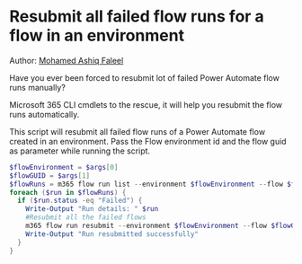 # Resubmit all failed flow runs for a flow in an environment

Author: [Mohamed Ashiq Faleel](https://ashiqf.com/2021/05/09/resubmit-your-failed-power-automate-flow-runs-automatically-using-m365-cli-and-rest-api/)

Have you ever been forced to resubmit lot of failed Power Automate flow runs manually?

Microsoft 365 CLI cmdlets to the rescue, it will help you resubmit the flow runs automatically.

This script will resubmit all failed flow runs of a Power Automate flow created in an environment. Pass the Flow environment id and the flow guid as parameter while running the script.

```powershell tab="PowerShell Core"
$flowEnvironment = $args[0]
$flowGUID = $args[1]
$flowRuns = m365 flow run list --environment $flowEnvironment --flow $flowGUID --output json | ConvertFrom-Json
foreach ($run in $flowRuns) {
  if ($run.status -eq "Failed") {
    Write-Output "Run details: " $run
    #Resubmit all the failed flows
    m365 flow run resubmit --environment $flowEnvironment --flow $flowGUID --name $run.name --confirm
    Write-Output "Run resubmitted successfully"
  }
}
```
